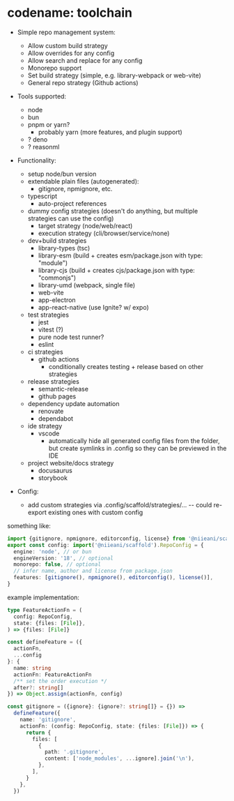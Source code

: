 # codename: toolchain

- Simple repo management system:

  - Allow custom build strategy
  - Allow overrides for any config
  - Allow search and replace for any config
  - Monorepo support
  - Set build strategy (simple, e.g. library-webpack or web-vite)
  - General repo strategy (Github actions)

- Tools supported:

  - node
  - bun
  - pnpm or yarn?
    - probably yarn (more features, and plugin support)
  - ? deno
  - ? reasonml

- Functionality:

  - setup node/bun version
  - extendable plain files (autogenerated):
    - gitignore, npmignore, etc.
  - typescript
    - auto-project references
  - dummy config strategies (doesn't do anything, but multiple strategies can use the config)
    - target strategy (node/web/react)
    - execution strategy (cli/browser/service/none)
  - dev+build strategies
    - library-types (tsc)
    - library-esm (build + creates esm/package.json with type: "module")
    - library-cjs (build + creates cjs/package.json with type: "commonjs")
    - library-umd (webpack, single file)
    - web-vite
    - app-electron
    - app-react-native (use Ignite? w/ expo)
  - test strategies
    - jest
    - vitest (?)
    - pure node test runner?
    - eslint
  - ci strategies
    - github actions
      - conditionally creates testing + release based on other strategies
  - release strategies
    - semantic-release
    - github pages
  - dependency update automation
    - renovate
    - dependabot
  - ide strategy
    - vscode
      - automatically hide all generated config files from the folder, but create symlinks in .config so they can be previewed in the IDE
  - project website/docs strategy
    - docusaurus
    - storybook

- Config:
  - add custom strategies via .config/scaffold/strategies/... -- could re-export existing ones with custom config

something like:

```ts
import {gitignore, npmignore, editorconfig, license} from '@niieani/scaffold'
export const config: import('@niieani/scaffold').RepoConfig = {
  engine: 'node', // or bun
  engineVersion: '18', // optional
  monorepo: false, // optional
  // infer name, author and license from package.json
  features: [gitignore(), npmignore(), editorconfig(), license()],
}
```

example implementation:

```ts
type FeatureActionFn = (
  config: RepoConfig,
  state: {files: [File]},
) => {files: [File]}

const defineFeature = ({
  actionFn,
  ...config
}: {
  name: string
  actionFn: FeatureActionFn
  /** set the order execution */
  after?: string[]
}) => Object.assign(actionFn, config)

const gitignore = ({ignore}: {ignore?: string[]} = {}) =>
  defineFeature({
    name: 'gitignore',
    actionFn: (config: RepoConfig, state: {files: [File]}) => {
      return {
        files: [
          {
            path: '.gitignore',
            content: ['node_modules', ...ignore].join('\n'),
          },
        ],
      }
    },
  })
```

